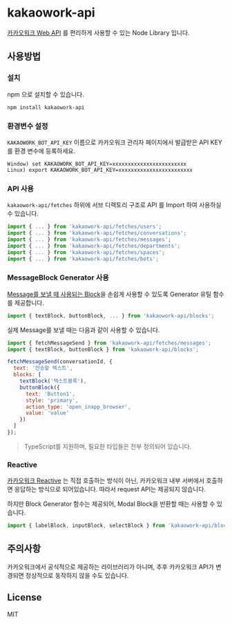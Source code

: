 # kakaowork-api

[카카오워크 Web API](https://docs.kakaoi.ai/kakao_work/webapireference/) 를 편리하게 사용할 수 있는 Node Library 입니다.

## 사용방법

### 설치

npm 으로 설치할 수 있습니다.

```
npm install kakaowork-api
```

### 환경변수 설정

`KAKAOWORK_BOT_API_KEY` 이름으로 카카오워크 관리자 페이지에서 발급받은 API KEY를 환경 변수에 등록하세요.

```
Window) set KAKAOWORK_BOT_API_KEY=xxxxxxxxxxxxxxxxxxxxxxxx
Linux) export KAKAOWORK_BOT_API_KEY=xxxxxxxxxxxxxxxxxxxxxxxx
```

### API 사용

`kakaowork-api/fetches` 하위에 서브 디렉토리 구조로 API 를 Import 하여 사용하실 수 있습니다.

```js
import { ... } from 'kakaowork-api/fetches/users';
import { ... } from 'kakaowork-api/fetches/conversations';
import { ... } from 'kakaowork-api/fetches/messages';
import { ... } from 'kakaowork-api/fetches/departments';
import { ... } from 'kakaowork-api/fetches/spaces';
import { ... } from 'kakaowork-api/fetches/bots';
```

### MessageBlock Generator 사용

[Message를 보낼 때 사용되는 Block](https://docs.kakaoi.ai/kakao_work/blockkit/)을 손쉽게 사용할 수 있도록 Generator 유틸 함수를 제공합니다.

```js
import { textBlock, buttonBlock, ... } from 'kakaowork-api/blocks';
```

실제 Message를 보낼 때는 다음과 같이 사용할 수 있습니다.

```js
import { fetchMessageSend } from 'kakaowork-api/fetches/messages';
import { textBlock, buttonBlock } from 'kakaowork-api/blocks';

fetchMessageSend(conversationId, {
  text: '전송할 텍스트',
  blocks: [
    textBlock('텍스트블록'),
    buttonBlock({
      text: 'Button1',
      style: 'primary',
      action_type: 'open_inapp_browser',
      value: 'value'
    })
  ]
});
```

> TypeScript를 지원하며, 필요한 타입들은 전부 정의되어 있습니다.

### Reactive

[카카오워크 Reactive](https://docs.kakaoi.ai/kakao_work/webapireference/reactive/) 는 직접 호출하는 방식이 아닌,
카카오워크 내부 서버에서 호출하면 응답하는 방식으로 되어있습니다. 따라서 request API는 제공되지 않습니다.

하지만 Block Generator 함수는 제공되어, Modal Block을 반환할 때는 사용할 수 있습니다.

```js
import { labelBlock, inputBlock, selectBlock } from 'kakaowork-api/blocks';
```

## 주의사항

카카오워크에서 공식적으로 제공하는 라이브러리가 아니며, 추후 카카오워크 API가 변경되면 정상적으로 동작하지 않을 수도 있습니다.

## License

MIT
